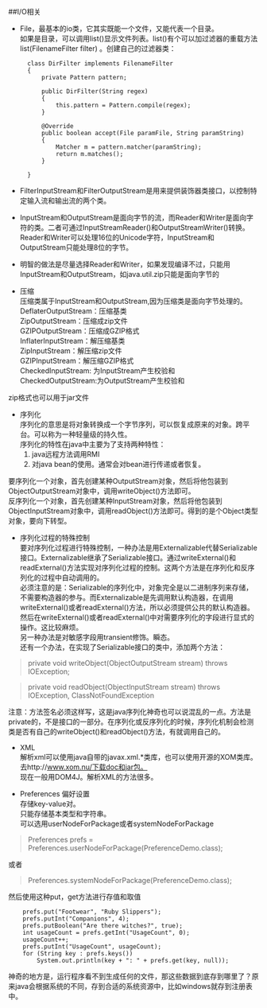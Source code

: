 ##I/O相关

- File，最基本的io类，它其实既能一个文件，又能代表一个目录。  
如果是目录，可以调用list()显示文件列表。list()有个可以加过滤器的重载方法list(FilenameFilter filter) 。创建自己的过滤器类：
	
		class DirFilter implements FilenameFilter
		{
		    private Pattern pattern;
		
		    public DirFilter(String regex)
		    {
		        this.pattern = Pattern.compile(regex);
		    }
		
		    @Override
		    public boolean accept(File paramFile, String paramString)
		    {
		        Matcher m = pattern.matcher(paramString);
		        return m.matches();
		    }
		
		}


- FilterInputStream和FilterOutputStream是用来提供装饰器类接口，以控制特定输入流和输出流的两个类。

- InputStream和OutputStream是面向字节的流，而Reader和Writer是面向字符的类。二者可通过InputStreamReader()和OutputStreamWriter()转换。  
Reader和Writer可以处理16位的Unicode字符，InputStream和OutputStream只能处理8位的字节。

- 明智的做法是尽量选择Reader和Writer，如果发现编译不过，只能用InputStream和OutputStream，如java.util.zip只能是面向字节的

- 压缩  
压缩类属于InputStream和OutputStream,因为压缩类是面向字节处理的。  
DeflaterOutputStream：压缩基类  
ZipOutputStream：压缩成zip文件  
GZIPOutputStream：压缩成GZIP格式  
InflaterInputStream：解压缩基类  
ZipInputStream：解压缩zip文件  
GZIPInputStream：解压缩GZIP格式   
CheckedInputStream:  为InputStream产生校验和  
CheckedOutputStream:为OutputStream产生校验和  

zip格式也可以用于jar文件

- 序列化  
序列化的意思是将对象转换成一个字节序列，可以恢复成原来的对象。跨平台。可以称为一种轻量级的持久性。  
序列化的特性在java中主要为了支持两种特性： 
	1. java远程方法调用RMI
	2. 对java bean的使用。通常会对bean进行传递或者恢复。  	  

要序列化一个对象，首先创建某种OutputStream对象，然后将他包装到ObjectOutputStream对象中，调用writeObject()方法即可。  
反序列化一个对象，首先创建某种InputStream对象，然后将他包装到ObjectInputStream对象中，调用readObject()方法即可。得到的是个Object类型对象，要向下转型。  

- 序列化过程的特殊控制  
要对序列化过程进行特殊控制，一种办法是用Externalizable代替Serializable接口。Externalizable继承了Serializable接口。通过writeExternal()和readExternal()方法实现对序列化过程的控制。这两个方法是在序列化和反序列化的过程中自动调用的。  
必须注意的是：Serializable的序列化中，对象完全是以二进制序列来存储，不需要构造器的参与。而Externalizable是先调用默认构造器，在调用writeExternal()或者readExternal()方法，所以必须提供公共的默认构造器。然后在writeExternal()或者readExternal()中对需要序列化的字段进行显式的操作。这比较麻烦。  
另一种办法是对敏感字段用transient修饰。瞬态。  
还有一个办法，在实现了Serializable接口的类中，添加两个方法：
> private void writeObject(ObjectOutputStream stream) 
throws IOException; 

> private void readObject(ObjectlnputStream stream) 
throws IOException, ClassNotFoundException 

注意：方法签名必须这样写，这是java序列化神奇也可以说混乱的一点。方法是private的，不是接口的一部分。在序列化或反序列化的时候，序列化机制会检测类是否有自己的writeObject()和readObject()方法，有就调用自己的。


- XML  
解析xml可以使用java自带的javax.xml.*类库，也可以使用开源的XOM类库。去http://www.xom.nu/下载doc和jar包。  
现在一般用DOM4J。解析XML的方法很多。

- Preferences  偏好设置  
存储key-value对。    
只能存储基本类型和字符串。  
可以选用userNodeForPackage或者systemNodeForPackage        
> Preferences prefs = Preferences.userNodeForPackage(PreferenceDemo.class);

或者
>  Preferences.systemNodeForPackage(PreferenceDemo.class);

然后使用这种put，get方法进行存值和取值
		
		prefs.put("Footwear", "Ruby Slippers");
        prefs.putInt("Companions", 4);
        prefs.putBoolean("Are there witches?", true);
        int usageCount = prefs.getInt("UsageCount", 0);
        usageCount++;
        prefs.putInt("UsageCount", usageCount);
        for (String key : prefs.keys())
            System.out.println(key + ": " + prefs.get(key, null));


神奇的地方是，运行程序看不到生成任何的文件，那这些数据到底存到哪里了？原来java会根据系统的不同，存到合适的系统资源中，比如windows就存到注册表中。
